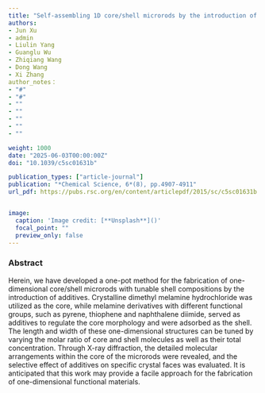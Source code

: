 ```yaml
---
title: "Self-assembling 1D core/shell microrods by the introduction of additives: a one-pot and shell-tunable method"
authors:
- Jun Xu
- admin
- Liulin Yang
- Guanglu Wu
- Zhiqiang Wang
- Dong Wang
- Xi Zhang
author_notes：
- "#"
- "#"
- ""
- ""
- ""
- ""
- ""

weight: 1000
date: "2025-06-03T00:00:00Z"
doi: "10.1039/c5sc01631b"

publication_types: ["article-journal"]
publication: "*Chemical Science, 6*(8), pp.4907-4911"
url_pdf: https://pubs.rsc.org/en/content/articlepdf/2015/sc/c5sc01631b


image:
  caption: 'Image credit: [**Unsplash**]()'
  focal_point: ""
  preview_only: false
---
```


### Abstract 

Herein, we have developed a one-pot method for the fabrication of one-dimensional core/shell microrods with tunable shell compositions by the introduction of additives. Crystalline dimethyl melamine hydrochloride was utilized as the core, while melamine derivatives with different functional groups, such as pyrene, thiophene and naphthalene diimide, served as additives to regulate the core morphology and were adsorbed as the shell. The length and width of these one-dimensional structures can be tuned by varying the molar ratio of core and shell molecules as well as their total concentration. Through X-ray diffraction, the detailed molecular arrangements within the core of the microrods were revealed, and the selective effect of additives on specific crystal faces was evaluated. It is anticipated that this work may provide a facile approach for the fabrication of one-dimensional functional materials.
